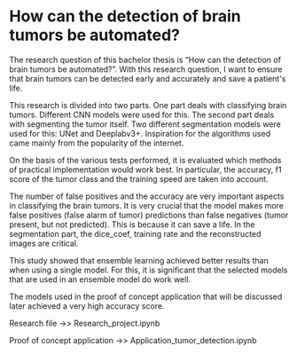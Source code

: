 # How can the detection of brain tumors be automated?

The research question of this bachelor thesis is “How can the detection of brain tumors be automated?”. With this research question, I want to ensure that brain tumors can be detected early and accurately and save a patient's life.

This research is divided into two parts. One part deals with classifying brain tumors. Different CNN models were used for this. The second part deals with segmenting the tumor itself. Two different segmentation models were used for this: UNet and Deeplabv3+. Inspiration for the algorithms used came mainly from the popularity of the internet.

On the basis of the various tests performed, it is evaluated which methods of practical implementation would work best. In particular, the accuracy, f1 score of the tumor class and the training speed are taken into account.

The number of false positives and the accuracy are very important aspects in classifying the brain tumors. It is very crucial that the model makes more false positives (false alarm of tumor) predictions than false negatives (tumor present, but not predicted). This is because it can save a life. In the segmentation part, the dice_coef, training rate and the reconstructed images are critical.

This study showed that ensemble learning achieved better results than when using a single model. For this, it is significant that the selected models that are used in an ensemble model do work well.

The models used in the proof of concept application that will be discussed later achieved a very high accuracy score.


Research file ->>  Research_project.ipynb

Proof of concept application ->> Application_tumor_detection.ipynb
